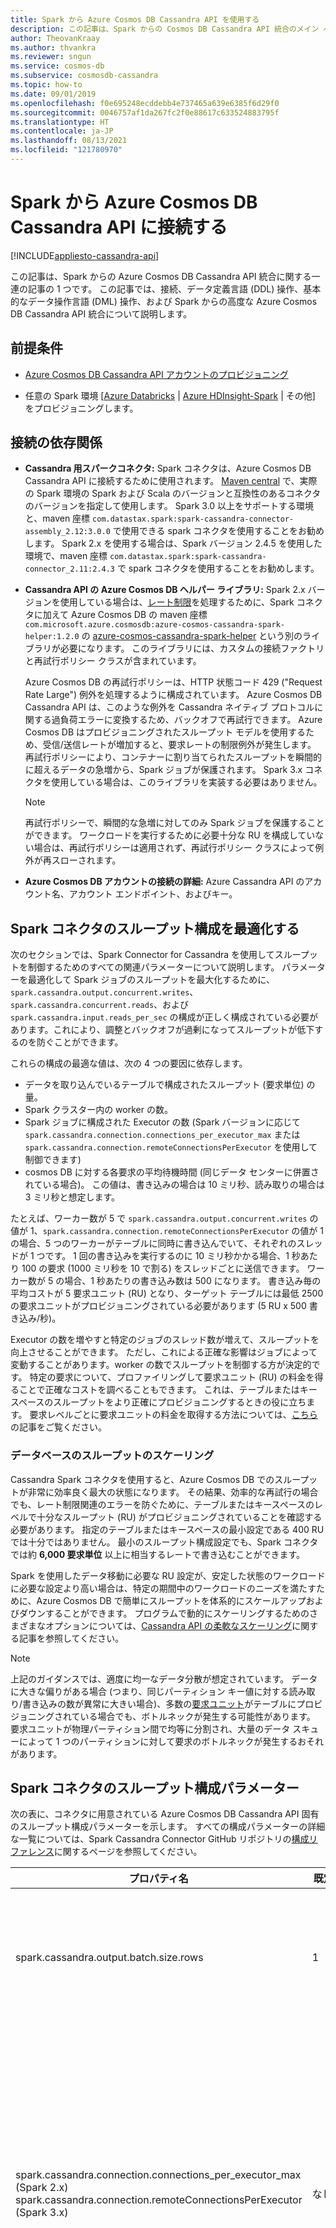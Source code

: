 ```yaml
---
title: Spark から Azure Cosmos DB Cassandra API を使用する
description: この記事は、Spark からの Cosmos DB Cassandra API 統合のメイン ページです。
author: TheovanKraay
ms.author: thvankra
ms.reviewer: sngun
ms.service: cosmos-db
ms.subservice: cosmosdb-cassandra
ms.topic: how-to
ms.date: 09/01/2019
ms.openlocfilehash: f0e695248ecddebb4e737465a639e6385f6d29f0
ms.sourcegitcommit: 0046757af1da267fc2f0e88617c633524883795f
ms.translationtype: HT
ms.contentlocale: ja-JP
ms.lasthandoff: 08/13/2021
ms.locfileid: "121780970"
---
```

# <a name="connect-to-azure-cosmos-db-cassandra-api-from-spark"></a>Spark から Azure Cosmos DB Cassandra API に接続する
[!INCLUDE[appliesto-cassandra-api](../includes/appliesto-cassandra-api.md)]

この記事は、Spark からの Azure Cosmos DB Cassandra API 統合に関する一連の記事の 1 つです。 この記事では、接続、データ定義言語 (DDL) 操作、基本的なデータ操作言語 (DML) 操作、および Spark からの高度な Azure Cosmos DB Cassandra API 統合について説明します。 

## <a name="prerequisites"></a>前提条件
* [Azure Cosmos DB Cassandra API アカウントのプロビジョニング](manage-data-dotnet.md#create-a-database-account)

* 任意の Spark 環境 [[Azure Databricks](/azure/databricks/scenarios/quickstart-create-databricks-workspace-portal) | [Azure HDInsight-Spark](../../hdinsight/spark/apache-spark-jupyter-spark-sql.md) | その他] をプロビジョニングします。

## <a name="dependencies-for-connectivity"></a>接続の依存関係
* **Cassandra 用スパークコネクタ:** Spark コネクタは、Azure Cosmos DB Cassandra API に接続するために使用されます。  [Maven central]( https://mvnrepository.com/artifact/com.datastax.spark/spark-cassandra-connector) で、実際の Spark 環境の Spark および Scala のバージョンと互換性のあるコネクタのバージョンを指定して使用します。 Spark 3.0 以上をサポートする環境と、maven 座標 `com.datastax.spark:spark-cassandra-connector-assembly_2.12:3.0.0` で使用できる spark コネクタを使用することをお勧めします。 Spark 2.x を使用する場合は、Spark バージョン 2.4.5 を使用した環境で、maven 座標 `com.datastax.spark:spark-cassandra-connector_2.11:2.4.3` で spark コネクタを使用することをお勧めします。


* **Cassandra API の Azure Cosmos DB ヘルパー ライブラリ:** Spark 2.x バージョンを使用している場合は、[レート制限](./scale-account-throughput.md#handling-rate-limiting-429-errors)を処理するために、Spark コネクタに加えて Azure Cosmos DB の maven 座標 `com.microsoft.azure.cosmosdb:azure-cosmos-cassandra-spark-helper:1.2.0` の [azure-cosmos-cassandra-spark-helper]( https://search.maven.org/artifact/com.microsoft.azure.cosmosdb/azure-cosmos-cassandra-spark-helper/1.2.0/jar) という別のライブラリが必要になります。 このライブラリには、カスタムの接続ファクトリと再試行ポリシー クラスが含まれています。

  Azure Cosmos DB の再試行ポリシーは、HTTP 状態コード 429 ("Request Rate Large") 例外を処理するように構成されています。 Azure Cosmos DB Cassandra API は、このような例外を Cassandra ネイティブ プロトコルに関する過負荷エラーに変換するため、バックオフで再試行できます。 Azure Cosmos DB はプロビジョニングされたスループット モデルを使用するため、受信/送信レートが増加すると、要求レートの制限例外が発生します。 再試行ポリシーにより、コンテナーに割り当てられたスループットを瞬間的に超えるデータの急増から、Spark ジョブが保護されます。 Spark 3.x コネクタを使用している場合は、このライブラリを実装する必要はありません。 

  > [!NOTE] 
  > 再試行ポリシーで、瞬間的な急増に対してのみ Spark ジョブを保護することができます。 ワークロードを実行するために必要十分な RU を構成していない場合は、再試行ポリシーは適用されず、再試行ポリシー クラスによって例外が再スローされます。

* **Azure Cosmos DB アカウントの接続の詳細:** Azure Cassandra API のアカウント名、アカウント エンドポイント、およびキー。

## <a name="optimizing-spark-connector-throughput-configuration"></a>Spark コネクタのスループット構成を最適化する 

次のセクションでは、Spark Connector for Cassandra を使用してスループットを制御するためのすべての関連パラメーターについて説明します。 パラメーターを最適化して Spark ジョブのスループットを最大化するために、`spark.cassandra.output.concurrent.writes`、`spark.cassandra.concurrent.reads`、および `spark.cassandra.input.reads_per_sec` の構成が正しく構成されている必要があります。これにより、調整とバックオフが過剰になってスループットが低下するのを防ぐことができます。

これらの構成の最適な値は、次の 4 つの要因に依存します。

-   データを取り込んでいるテーブルで構成されたスループット (要求単位) の量。
- Spark クラスター内の worker の数。
-   Spark ジョブに構成された Executor の数 (Spark バージョンに応じて `spark.cassandra.connection.connections_per_executor_max` または `spark.cassandra.connection.remoteConnectionsPerExecutor` を使用して制御できます)
-   cosmos DB に対する各要求の平均待機時間 (同じデータ センターに併置されている場合)。 この値は、書き込みの場合は 10 ミリ秒、読み取りの場合は 3 ミリ秒と想定します。

たとえば、ワーカー数が 5 で `spark.cassandra.output.concurrent.writes` の値が 1、`spark.cassandra.connection.remoteConnectionsPerExecutor` の値が 1 の場合、5 つのワーカーがテーブルに同時に書き込んでいて、それぞれのスレッドが 1 つです。 1 回の書き込みを実行するのに 10 ミリ秒かかる場合、1 秒あたり 100 の要求 (1000 ミリ秒を 10 で割る) をスレッドごとに送信できます。 ワーカー数が 5 の場合、1 秒あたりの書き込み数は 500 になります。 書き込み毎の平均コストが 5 要求ユニット (RU) となり、ターゲット テーブルには最低 2500 の要求ユニットがプロビジョニングされている必要があります (5 RU x 500 書き込み/秒)。

Executor の数を増やすと特定のジョブのスレッド数が増えて、スループットを向上させることができます。 ただし、これによる正確な影響はジョブによって変動することがあります。worker の数でスループットを制御する方が決定的です。 特定の要求について、プロファイリングして要求ユニット (RU) の料金を得ることで正確なコストを調べることもできます。 これは、テーブルまたはキースペースのスループットをより正確にプロビジョニングするときの役に立ちます。 要求レベルごとに要求ユニットの料金を取得する方法については、[こちら](./find-request-unit-charge-cassandra.md)の記事をご覧ください。 

### <a name="scaling-throughput-in-the-database"></a>データベースのスループットのスケーリング

Cassandra Spark コネクタを使用すると、Azure Cosmos DB でのスループットが非常に効率良く最大の状態になります。 その結果、効率的な再試行の場合でも、レート制限関連のエラーを防ぐために、テーブルまたはキースペースのレベルで十分なスループット (RU) がプロビジョニングされていることを確認する必要があります。 指定のテーブルまたはキースペースの最小設定である 400 RU では十分ではありません。 最小のスループット構成設定でも、Spark コネクタでは約 **6,000 要求単位** 以上に相当するレートで書き込むことができます。

Spark を使用したデータ移動に必要な RU 設定が、安定した状態のワークロードに必要な設定より高い場合は、特定の期間中のワークロードのニーズを満たすために、Azure Cosmos DB で簡単にスループットを体系的にスケールアップおよびダウンすることができます。 プログラムで動的にスケーリングするためのさまざまなオプションについては、[Cassandra API の柔軟なスケーリング](scale-account-throughput.md)に関する記事を参照してください。 

> [!NOTE]
> 上記のガイダンスでは、適度に均一なデータ分散が想定されています。 データに大きな偏りがある場合 (つまり、同じパーティション キー値に対する読み取り/書き込みの数が異常に大きい場合)、多数の[要求ユニット](../request-units.md)がテーブルにプロビジョニングされている場合でも、ボトルネックが発生する可能性があります。 要求ユニットが物理パーティション間で均等に分割され、大量のデータ スキューによって 1 つのパーティションに対して要求のボトルネックが発生するおそれがあります。
    
## <a name="spark-connector-throughput-configuration-parameters"></a>Spark コネクタのスループット構成パラメーター

次の表に、コネクタに用意されている Azure Cosmos DB Cassandra API 固有のスループット構成パラメーターを示します。 すべての構成パラメーターの詳細な一覧については、Spark Cassandra Connector GitHub リポジトリの[構成リファレンス](https://github.com/datastax/spark-cassandra-connector/blob/master/doc/reference.md)に関するページを参照してください。

| **プロパティ名** | **既定値** | **説明** |
|---------|---------|---------|
| spark.cassandra.output.batch.size.rows |  1 |バッチあたりの行数。 このパラメーターを 1 に設定します。 このパラメーターは、ワークロードが高い場合に高いスループットを達成するために使用されます。 |
| spark.cassandra.connection.connections_per_executor_max (Spark 2.x) spark.cassandra.connection.remoteConnectionsPerExecutor (Spark 3.x)  | なし | Executor あたりの各ノードの最大接続数。 10*n は、n ノード Cassandra クラスター内のノードあたりの 10 接続に相当します。 そのため、5 ノードの Cassandra クラスターで、Executor あたりの各ノードに 5 接続が必要な場合は、この構成を 25 に設定する必要があります。 この値は、Spark ジョブを構成する並列処理の次数または Executor の数に基づいて変更します。   |
| spark.cassandra.output.concurrent.writes  |  100 | Executor あたりで発生する可能性がある並列書き込み数を定義します。 "batch.size.rows" を 1 に設定しているので、それに従ってこの値をスケール アップします。 ワークロードのために達成したい並列処理の次数またはスループットに基づいて、この値を変更します。 |
| spark.cassandra.concurrent.reads |  512 | Executor あたりで実行できる並列読み取りの数を定義します。 ワークロードのために達成したい並列処理の次数またはスループットに基づいて、この値を変更します  |
| spark.cassandra.output.throughput_mb_per_sec  | なし | Executor あたりの合計書き込みスループットを定義します。 このパラメーターは、Spark ジョブのスループットの上限として使用できます。また、Cosmos コンテナーのプロビジョニングされたスループットに基づいています。   |
| spark.cassandra.input.reads_per_sec| なし   | Executor あたりの合計読み取りスループットを定義します。 このパラメーターは、Spark ジョブのスループットの上限として使用できます。また、Cosmos コンテナーのプロビジョニングされたスループットに基づいています。  |
| spark.cassandra.output.batch.grouping.buffer.size |  1000  | Cassandra API に送信する前にメモリに格納できる単一の Spark タスクあたりのバッチ数を定義します |
| spark.cassandra.connection.keep_alive_ms | 60000 | 使用されていない接続が使用可能になるまでの時間を定義します。 | 

Spark ジョブに期待するワークロードと、Cosmos DB アカウント用にプロビジョニングしたスループットに基づいて、これらのパラメーターのスループットと並列処理の次数を調整します。


## <a name="connecting-to-azure-cosmos-db-cassandra-api-from-spark"></a>Spark から Azure Cosmos DB Cassandra API に接続する

### <a name="cqlsh"></a>cqlsh
次のコマンドは、cqlsh から Azure CosmosDB Cassandra API に接続する詳しい方法を示しています。  これは、Spark でサンプルを実行するときの検証に役立ちます。<br>
**Linux/Unix/Mac から:**

```bash
export SSL_VERSION=TLSv1_2
export SSL_VALIDATE=false
cqlsh.py YOUR-COSMOSDB-ACCOUNT-NAME.cassandra.cosmosdb.azure.com 10350 -u YOUR-COSMOSDB-ACCOUNT-NAME -p YOUR-COSMOSDB-ACCOUNT-KEY --ssl
```

### <a name="1--azure-databricks"></a>1.Azure Databricks
以下の記事では、Azure Databricks クラスターのプロビジョニング、Azure Cosmos DB Cassandra API に接続するためのクラスター構成、および DDL 操作、DML 操作などに関するいくつかのサンプル ノートブックについて説明します。<BR>
[Azure Databricks から Azure Cosmos DB Cassandra API を使用する](spark-databricks.md)<BR>
  
### <a name="2--azure-hdinsight-spark"></a>2.Azure HDInsight-Spark
以下の記事では、HDinsight-Spark サービス、プロビジョニング、Azure Cosmos DB Cassandra API に接続するためのクラスター構成、および DDL 操作、DML 操作などに関するいくつかのサンプル ノートブックについて説明します。<BR>
[Azure HDInsight-Spark から Azure Cosmos DB Cassandra API を使用する](spark-hdinsight.md)
 
### <a name="3--spark-environment-in-general"></a>3.一般的な Spark 環境
上記のセクションは Azure Spark ベースの PaaS サービスに固有の内容ですが、このセクションでは一般的な Spark 環境について説明します。  コネクタの依存関係、インポート、Spark セッション構成について、以下で詳しく説明します。 「次の手順」セクションでは、DDL 操作、DML 操作などのコード サンプルについて説明します。  

#### <a name="connector-dependencies"></a>コネクタの依存関係:

1. [Spark 用の Cassandra コネクタ](connect-spark-configuration.md#dependencies-for-connectivity)を取得する Maven 座標を追加します
2. Cassandra API 用の [Azure Cosmos DB ヘルパー ライブラリ](connect-spark-configuration.md#dependencies-for-connectivity)の Maven 座標を追加します

#### <a name="imports"></a>インポート:

```scala
import org.apache.spark.sql.cassandra._
//Spark connector
import com.datastax.spark.connector._
import com.datastax.spark.connector.cql.CassandraConnector

//CosmosDB library for multiple retry
import com.microsoft.azure.cosmosdb.cassandra
```

#### <a name="spark-session-configuration"></a>Spark セッションの構成:

```scala
//Connection-related
spark.conf.set("spark.cassandra.connection.host","YOUR_ACCOUNT_NAME.cassandra.cosmosdb.azure.com")
spark.conf.set("spark.cassandra.connection.port","10350")
spark.conf.set("spark.cassandra.connection.ssl.enabled","true")
spark.conf.set("spark.cassandra.auth.username","YOUR_ACCOUNT_NAME")
spark.conf.set("spark.cassandra.auth.password","YOUR_ACCOUNT_KEY")
spark.conf.set("spark.cassandra.connection.factory", "com.microsoft.azure.cosmosdb.cassandra.CosmosDbConnectionFactory")

//Throughput-related. You can adjust the values as needed
spark.conf.set("spark.cassandra.output.batch.size.rows", "1")
//spark.conf.set("spark.cassandra.connection.connections_per_executor_max", "10") // Spark 2.x
spark.conf.set("spark.cassandra.connection.remoteConnectionsPerExecutor", "10") // Spark 3.x
spark.conf.set("spark.cassandra.output.concurrent.writes", "1000")
spark.conf.set("spark.cassandra.concurrent.reads", "512")
spark.conf.set("spark.cassandra.output.batch.grouping.buffer.size", "1000")
spark.conf.set("spark.cassandra.connection.keep_alive_ms", "600000000")
```

## <a name="next-steps"></a>次のステップ

以下の記事は、Spark と Azure Cosmos DB Cassandra API の統合方法を示しています。 
 
* [DDL 操作](spark-ddl-operations.md)
* [操作を作成/挿入する](spark-create-operations.md)
* [操作を読み取ります。](spark-read-operation.md)
* [操作を Upsert する](spark-upsert-operations.md)
* [操作を削除する](spark-delete-operation.md)
* [集計操作](spark-aggregation-operations.md)
* [テーブル コピー操作](spark-table-copy-operations.md)